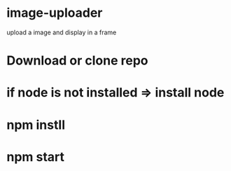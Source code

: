# image-uploader
upload a image and display in a frame

# Download or clone repo

# if node is not installed  => install node

# npm instll

# npm start
